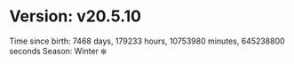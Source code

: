 # Version: v20.5.10
Time since birth: 7468 days, 179233 hours, 10753980 minutes, 645238800 seconds
Season: Winter ❄️

